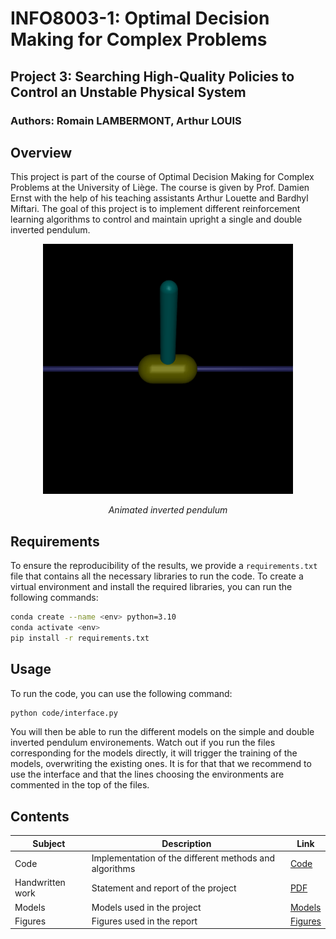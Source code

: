 # INFO8003-1: Optimal Decision Making for Complex Problems
## Project 3: Searching High-Quality Policies to Control an Unstable Physical System
### Authors: Romain LAMBERMONT, Arthur LOUIS

## Overview
This project is part of the course of Optimal Decision Making for Complex Problems at the University of Liège. The course is given by Prof. Damien Ernst with the help of his teaching assistants Arthur Louette and Bardhyl Miftari. The goal of this project is to implement different reinforcement learning algorithms to control and maintain upright a single and double inverted pendulum.

<div align="center">
    <img src="figures/inverted_pendulum.gif" width="400"/>
    <p><em>Animated inverted pendulum</em></p>
</div>

## Requirements
To ensure the reproducibility of the results, we provide a `requirements.txt` file that contains all the necessary libraries to run the code. To create a virtual environment and install the required libraries, you can run the following commands:
```bash
conda create --name <env> python=3.10
conda activate <env>
pip install -r requirements.txt
```

## Usage
To run the code, you can use the following command:
```bash
python code/interface.py
```

You will then be able to run the different models on the simple and double inverted pendulum environements.
Watch out if you run the files corresponding for the models directly, it will trigger the training of the models, overwriting the existing ones. It is for that that we recommend to use the interface and that the lines choosing the environments are commented in the top of the files.

## Contents
| Subject | Description | Link |
| --- | --- | --- |
| Code | Implementation of the different methods and algorithms | [Code](code/CODE.md) |
| Handwritten work | Statement and report of the project | [PDF](documents/PDF.md) |
| Models | Models used in the project | [Models](models/MODELS.md) |
| Figures | Figures used in the report | [Figures](figures/) |
